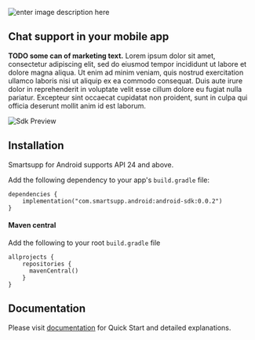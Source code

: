 ![enter image description here](https://docs.smartsupp.com/assets/img/logo.svg)

## Chat support in your mobile app

**TODO some can of marketing text.** Lorem ipsum dolor sit amet, consectetur adipiscing elit, sed do eiusmod tempor incididunt ut labore et dolore magna aliqua. Ut enim ad minim veniam, quis nostrud exercitation ullamco laboris nisi ut aliquip ex ea commodo consequat. Duis aute irure dolor in reprehenderit in voluptate velit esse cillum dolore eu fugiat nulla pariatur. Excepteur sint occaecat cupidatat non proident, sunt in culpa qui officia deserunt mollit anim id est laborum.

![Sdk Preview](https://github.com/smartsupp/smartsupp-sdk-android/blob/add_readme_docs/art/sdk_preview.png)

## Installation

Smartsupp for Android supports API 24 and above.

Add the following dependency to your app's  `build.gradle`  file:

    dependencies {
        implementation("com.smartsupp.android:android-sdk:0.0.2")
    }

#### Maven central

Add the following to your root `build.gradle` file

    allprojects {
        repositories {
          mavenCentral()
        }
    }

## Documentation
Please visit  [documentation](https://docs.smartsupp.com/smartsupp-sdk/android/installation/)  for Quick Start and detailed explanations.